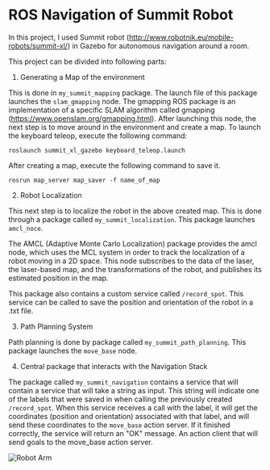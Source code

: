 # ROS Navigation of Summit Robot

In this project, I used Summit robot (http://www.robotnik.eu/mobile-robots/summit-xl/) in Gazebo for autonomous navigation around a room.

This project can be divided into following parts:

 1. Generating a Map of the environment

This is done in ```my_summit_mapping``` package. The launch file of this package launches the ```slam_gmapping``` node. The gmapping ROS package is an implementation of a specific SLAM algorithm called gmapping (https://www.openslam.org/gmapping.html). After launching this node, the next step is to move around in the environment and create a map. To launch the keyboard teleop, execute the following command:

```roslaunch summit_xl_gazebo keyboard_teleop.launch```

After creating a map, execute the following command to save it.

```rosrun map_server map_saver -f name_of_map```

2. Robot Localization

This next step is to localize the robot in the above created map. This is done through a package called ```my_summit_localization```. This package launches ```amcl_noce```.

The AMCL (Adaptive Monte Carlo Localization) package provides the amcl node, which uses the MCL system in order to track the localization of a robot moving in a 2D space. This node subscribes to the data of the laser, the laser-based map, and the transformations of the robot, and publishes its estimated position in the map.

This package also contains a custom service called ```/record_spot```. This service can be called to save the position and orientation of the robot in a .txt file.

3. Path Planning System

Path planning is done by package called ```my_summit_path_planning```. This package launches the ```move_base``` node.

4. Central package that interacts with the Navigation Stack

The package called ```my_summit_navigation``` contains a service that will contain a service that will take a string as input. This string will indicate one of the labels that were saved in when calling the previously created ```/record_spot```.  When this service receives a call with the label, it will get the coordinates (position and orientation) associated with that label, and will send these coordinates to the ```move_base``` action server. If it finished correctly, the service will return an "OK" message. An action client that will send goals to the move_base action server.


![Robot Arm](https://i.ibb.co/RSp84xH/Screenshot-at-Jul-21-10-16-42.png)
